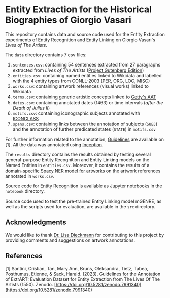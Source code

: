# Entity Extraction for the Historical Biographies of Giorgio Vasari

This repository contains data and source code used for the Entity Extraction experiments of Entity Recognition and Entity Linking on Giorgio Vasari's *Lives of The Artists*.

The `data` directory contains 7 csv files:

1. `sentences.csv`: containing 54 sentences extracted from 27 paragraphs extracted from *Lives of The Artists* ([Project Gutenberg Edition](https://www.gutenberg.org/ebooks/25326))
2. `entities.csv`: containing named entities linked to Wikidata and labelled with the 4 entity types from CONLL-2003 (PER, ORG, LOC, MISC)
3. `works.csv`: containing artwork references (visual works) linked to Wikidata
4. `terms.csv`: containing generic artistic concepts linked to [Getty's AAT](https://www.getty.edu/research/tools/vocabularies/aat/)
5. `dates.csv`: containing annotated dates (1463) or time intervals (*after the Death of Julius II*)
6. `motifs.csv`: containing iconographic subjects annotated with [ICONCLASS](www.iconclass.org)
7. `spans.csv`: containing links between the annotation of subjects (`SUBJ`) and the annotation of further predicated states (`STATE`) in `motifs.csv`


For further information related to the annotation, [Guidelines](https://doi.org/10.5281/zenodo.7991340) are available on \[1\]. All the data was annotated using [Inception](https://inception-project.github.io/).

The `results` directory contains the results obtained by testing several general-purpose Entity Recognition and Entity Linking models on the Named Entities in `entities.csv`. 
Moreover, it contains the results of a [domain-specific Spacy NER model for artworks](https://github.com/HPI-Information-Systems/art-ner-dataset) on the artwork references annotated in `works.csv`.

Source code for Entity Recognition is available as Jupyter notebooks in the `notebook` directory.

Source code used to test the pre-trained Entity Linking model mGENRE, as well as the scripts used for evaluation, are available in the `src` directory.

## Acknowledgments

We would like to thank [Dr. Lisa Dieckmann](https://nfdi4culture.de/about-us/people/fdcb9926-ef37-400a-8a64-064d7d48f198.html) for contributing to this project by providing comments and suggestions on artwork annotations.


## References

\[1\] Santini, Cristian, Tan, Mary Ann, Bruns, Oleksandra, Tietz, Tabea, Posthumus, Etienne, & Sack, Harald. (2023). Guidelines for the Annotation of ExtrART: Evaluation Dataset for Entity Extraction from The Lives Of The Artists (1550). Zenodo. [https://doi.org/10.5281/zenodo.7991340](https://doi.org/10.5281/zenodo.7991340)


